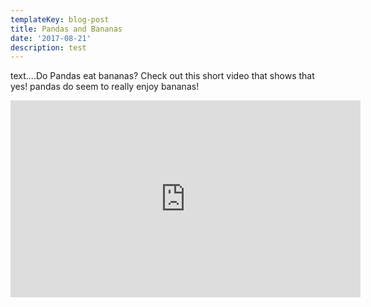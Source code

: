 ```yaml
---
templateKey: blog-post
title: Pandas and Bananas
date: '2017-08-21'
description: test
---
```

text....Do Pandas eat bananas? Check out this short video that shows that yes! pandas do
seem to really enjoy bananas!

<iframe width="560" height="315" src="https://www.youtube.com/embed/4SZl1r2O_bY" frameborder="0" allowfullscreen></iframe>

